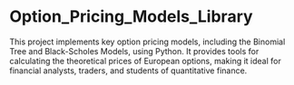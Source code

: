# Option_Pricing_Models_Library
This project implements key option pricing models, including the Binomial Tree and Black-Scholes Models, using Python. It provides tools for calculating the theoretical prices of European options, making it ideal for financial analysts, traders, and students of quantitative finance.

